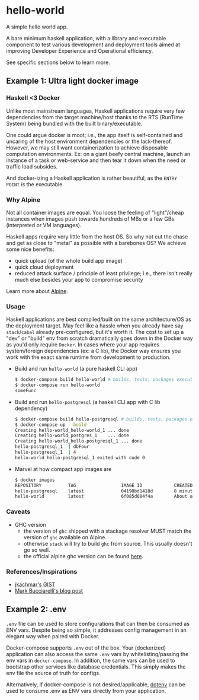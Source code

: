 # hello-world

A simple hello world app.

A bare minimum haskell application, with a library and executable component to test various development and deployment tools aimed at improving Developer Experience and Operational efficiency.

See specific sections below to learn more.

## Example 1: Ultra light docker image

### Haskell <3 Docker

Unlike most mainstream languages, Haskell applications require very few dependencies from the target machine/host thanks to the RTS (RunTime System) being bundled with the built binary/executable.

One could argue docker is moot; i.e., the app itself is self-contained and uncaring of the host environment dependencies or the lack-thereof. However, we may still want containerization to achieve disposable computation environments. Ex: on a giant beefy central machine, launch an instance of a task or web-service and then tear it down when the need or traffic load subsides.

And docker-izing a Haskell application is rather beautiful, as the `ENTRY POINT` _is_ the executable.

### Why Alpine

Not all container images are equal. You loose the feeling of "light"/cheap instances when images push towards hundreds of MBs or a few GBs (interpreted or VM languages).

Haskell apps require very little from the host OS. So why not cut the chase and get as close to "metal" as possible with a barebones OS? We achieve some nice benefits:

- quick upload (of the whole build app image)
- quick cloud deployment
- reduced attack surface / principle of least privilege; i.e., there isn't really much else besides your app to compromise security

Learn more about [Alpine](https://alpinelinux.org/about/).

### Usage

Haskell applications are best compiled/built on the same architecture/OS as the deployment target. May feel like a hassle when you already have say `stack`/`cabal` already pre-configured, but it's worth it. The cost to set up a "dev" or "build" env from scratch dramatically goes down in the Docker way as you'd only require `Docker`. In cases where your app requires system/foreign dependencies (ex: a C lib), the Docker way ensures you work with the exact same runtime from development to production.

- Build and run `hello-world` (a pure haskell CLI app)

  ```bash
  $ docker-compose build hello-world # builds, tests, packages executable(s), and produces a tagged Docker image "hello-world:latest"
  $ docker-compose run hello-world
  someFunc
  ```

- Build and run `hello-postgresql` (a haskell CLI app with C lib dependency)

  ```bash
  $ docker-compose build hello-postgresql # builds, tests, packages executable(s), and produces a tagged Docker image "hello-postgresql:latest"
  $ docker-compose up --build
  Creating hello-world_hello-world_1 ... done
  Creating hello-world_postgres_1    ... done
  Creating hello-world_hello-postgresql_1 ... done
  hello-postgresql_1  | dbFour
  hello-postgresql_1  | 4
  hello-world_hello-postgresql_1 exited with code 0
  ```

- Marvel at how compact app images are

  ```bash
  $ docker images
  REPOSITORY          TAG                 IMAGE ID            CREATED             SIZE
  hello-postgresql    latest              04198bd1418d        8 minutes ago       21.6MB
  hello-world         latest              6f085d084f4a        About an hour ago   7.36MB
  ```

### Caveats

- GHC version
  - the version of `ghc` shipped with a stackage resolver MUST match the version of `ghc` available on Alpine.
  - otherwise `stack` will try to build `ghc` from source. This usually doesn't go so well.
  - the official alpine ghc version can be found [here](https://pkgs.alpinelinux.org/packages?name=ghc&branch=edge).

### References/Inspirations

- [jkachmar's GIST](https://gist.github.com/jkachmar/4828bfe0f585bec93878ea893c3373ee)
- [Mark Bucciarelli's blog post](http://markbucciarelli.com/posts/2017-04-05_haskell_on_alpine_linux.html)

## Example 2: .env

`.env` file can be used to store configurations that can then be consumed as ENV vars. Despite being so simple, it addresses config management in an elegant way when paired with Docker.

Docker-compose supports `.env` out of the box. Your (dockerized) application can also access the same `.env` vars by whitelisting/passing the env vars in `docker-compose`. In addition, the same vars can be used to bootstrap other services like database credentials. This simply makes the env file the source of truth for configs.

Alternatively, if docker-compose is not desired/applicable, [dotenv](https://hackage.haskell.org/package/dotenv) can be used to consume .env as ENV vars directly from your application.
